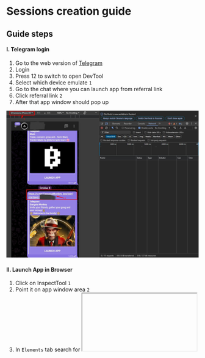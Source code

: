# Sessions creation guide

## Guide steps
#### I. Telegram login
1. Go to the web version of [Telegram](https://web.telegram.org/)
2. Login
3. Press 12 to switch to open DevTool
3. Select which device emulate `1` 
4. Go to the chat where you can launch app from referral link
5. Click referral link `2`
6. After that app window should pop up

![demo](../.github/images/guide/guide_step1.jpg)

#### II. Launch App in Browser
1. Click on InspectTool `1`
2. Point it on app window area `2`
3. In `Elements` tab search for <iframe> tag `3`
4. Expand it and change WebAppPlatform=web to WebAppPlatform=android | ios (which emulating device your were selected)
5. Copy that URL and paste it adress line, Press Enter
6. App should be launched in the Browser
  
![demo](../.github/images/guide/guide_step2.jpg)

#### III. Get data for session
1. Select `Fetch/XHR`
2. Press F5
2. Look for `login/` -> Headers -> Copy `User-Agent`
3. Payload -> Copy `init_data` and `referrer`
4. Response -> Copy `access token`
5. Look for `tap/` -> Payload -> Copy `telegram_id`

![demo](../.github/images/guide/guide_step3.jpg)
![demo](../.github/images/guide/guide_step4.jpg)
![demo](../.github/images/guide/guide_step5.jpg)
![demo](../.github/images/guide/guide_step6.jpg)

#### IV. Create session file
1. Paste all this data to `session_example.json` in `sessions/` folder and rename it
2. Repeat all this steps for adding other accounts
___
**Now we are done.**

___
